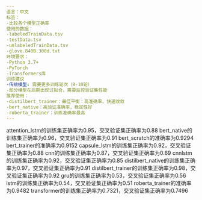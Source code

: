 ```yaml
---
语言：中文
标签：
-比较各个模型正确率
使用的数据：
-labeledTrainData.tsv
-testData.tsv
-unlabeledTrainData.tsv
-glove.840B.300d.txt
环境要求：
-Python 3.7+
-PyTorch
-Transformers库
训练建议
-传统模型: 需要更多训练轮次（8-10轮）
-部分模型在后期出现过拟合，需要监控验证集性能
推荐使用：
-distilbert_trainer：最佳平衡：高准确率、快速收敛
-bert_native：高验证准确率，稳定性好
-roberta_trainer：训练准确率最高
---
```

attention_lstm的训练集正确率为0.95，交叉验证集正确率为0.88
bert_native的训练集正确率为0.96，交叉验证集正确率为0.91
bert_scratch的准确率为0.9294
bert_trainer的准确率为0.9152
capsule_lstm的训练集正确率为0.92，交叉验证集正确率为0.88
cnn的训练集正确率为0.87，交叉验证集正确率为0.69
cnnlstm的训练集正确率为0.92，交叉验证集正确率为0.85
distilbert_native的训练集正确率为0.97，交叉验证集正确率为0.91
distilbert_trainer的训练集正确率为0.98，交叉验证集正确率为0.92
gru的训练集正确率为0.53，交叉验证集正确率为0.56
lstm的训练集正确率为0.54，交叉验证集正确率为0.51
roberta_trainer的准确率为0.9482
transformer的训练集正确率为0.7321，交叉验证集正确率为0.7496
